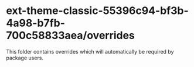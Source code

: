 # ext-theme-classic-55396c94-bf3b-4a98-b7fb-700c58833aea/overrides

This folder contains overrides which will automatically be required by package users.
